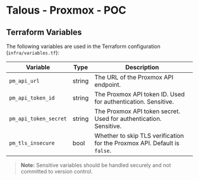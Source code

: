 # Talous - Proxmox - POC

## Terraform Variables

The following variables are used in the Terraform configuration (`infra/variables.tf`):

| Variable                | Type    | Description                                                                 |
|-------------------------|---------|-----------------------------------------------------------------------------|
| `pm_api_url`            | string  | The URL of the Proxmox API endpoint.                                        |
| `pm_api_token_id`       | string  | The Proxmox API token ID. Used for authentication. Sensitive.               |
| `pm_api_token_secret`   | string  | The Proxmox API token secret. Used for authentication. Sensitive.           |
| `pm_tls_insecure`       | bool    | Whether to skip TLS verification for the Proxmox API. Default is `false`.   |

> **Note:** Sensitive variables should be handled securely and not committed to version control.